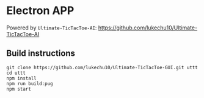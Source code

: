 ﻿# Electron APP

Powered by `Ultimate-TicTacToe-AI`: https://github.com/lukechu10/Ultimate-TicTacToe-AI

## Build instructions

```shell
git clone https://github.com/lukechu10/Ultimate-TicTacToe-GUI.git uttt
cd uttt
npm install
npm run build:pug
npm start
```
